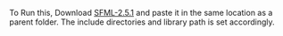 To Run this, Download [SFML-2.5.1](https://www.sfml-dev.org/files/SFML-2.5.1-windows-vc15-64-bit.zip)
and paste it in the same location as a parent folder.
The include directories and library path is set accordingly.

